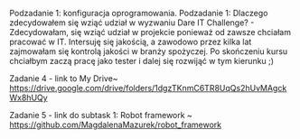 Podzadanie 1: konfiguracja oprogramowania. 
Podzadanie 1: Dlaczego zdecydowałem się wziąć udział w wyzwaniu Dare IT Challenge? - 
Zdecydowałam, się wziąć udział w projekcie ponieważ od zawsze chciałam pracować w IT. 
Intersuję się jakością, a zawodowo przez kilka lat zajmowałam się kontrolą jakości w branży spożyczej. 
Po skończeniu kursu chciałbym zaczą pracę jako tester i dalej się rozwijąć w tym kierunku ;)


Zadanie 4 - link to My Drive~
https://drive.google.com/drive/folders/1dgzTKnmC6TR8UqQs2hUvMAgckWx8hUQy

Zadanie 5 - link do subtask 1: Robot framework ~ 
https://github.com/MagdalenaMazurek/robot_framework